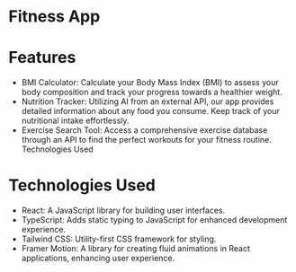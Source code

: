 # Fitness App

# Features

- BMI Calculator: Calculate your Body Mass Index (BMI) to assess your body composition and track your progress towards a healthier weight.
- Nutrition Tracker: Utilizing AI from an external API, our app provides detailed information about any food you consume. Keep track of your nutritional intake effortlessly.
- Exercise Search Tool: Access a comprehensive exercise database through an API to find the perfect workouts for your fitness routine.
  Technologies Used

# Technologies Used

- React: A JavaScript library for building user interfaces.
- TypeScript: Adds static typing to JavaScript for enhanced development experience.
- Tailwind CSS: Utility-first CSS framework for styling.
- Framer Motion: A library for creating fluid animations in React applications, enhancing user experience.
